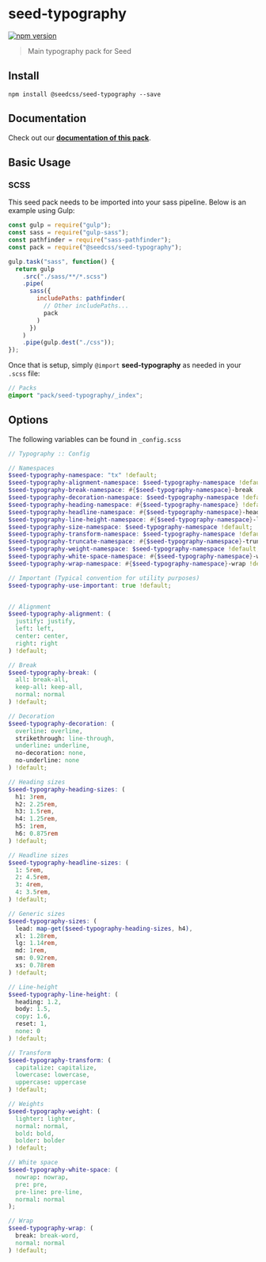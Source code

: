 # seed-typography

[![npm version](https://badge.fury.io/js/%40seedcss%2Fseed-typography.svg)](https://badge.fury.io/js/%40seedcss%2Fseed-typography)

> Main typography pack for Seed

## Install

```
npm install @seedcss/seed-typography --save
```

## Documentation

Check out our **[documentation of this pack](http://developer.helpscout.net/seed/packs/seed-typography/)**.

## Basic Usage

### SCSS

This seed pack needs to be imported into your sass pipeline. Below is an example using Gulp:

```javascript
const gulp = require("gulp");
const sass = require("gulp-sass");
const pathfinder = require("sass-pathfinder");
const pack = require("@seedcss/seed-typography");

gulp.task("sass", function() {
  return gulp
    .src("./sass/**/*.scss")
    .pipe(
      sass({
        includePaths: pathfinder(
          // Other includePaths...
          pack
        )
      })
    )
    .pipe(gulp.dest("./css"));
});
```

Once that is setup, simply `@import` **seed-typography** as needed in your `.scss` file:

```scss
// Packs
@import "pack/seed-typography/_index";
```



## Options

The following variables can be found in `_config.scss`

```scss
// Typography :: Config

// Namespaces
$seed-typography-namespace: "tx" !default;
$seed-typography-alignment-namespace: $seed-typography-namespace !default;
$seed-typography-break-namespace: #{$seed-typography-namespace}-break !default;
$seed-typography-decoration-namespace: $seed-typography-namespace !default;
$seed-typography-heading-namespace: #{$seed-typography-namespace} !default;
$seed-typography-headline-namespace: #{$seed-typography-namespace}-headline !default;
$seed-typography-line-height-namespace: #{$seed-typography-namespace}-lh !default;
$seed-typography-size-namespace: $seed-typography-namespace !default;
$seed-typography-transform-namespace: $seed-typography-namespace !default;
$seed-typography-truncate-namespace: #{$seed-typography-namespace}-truncate !default;
$seed-typography-weight-namespace: $seed-typography-namespace !default;
$seed-typography-white-space-namespace: #{$seed-typography-namespace}-ws !default;
$seed-typography-wrap-namespace: #{$seed-typography-namespace}-wrap !default;

// Important (Typical convention for utility purposes)
$seed-typography-use-important: true !default;


// Alignment
$seed-typography-alignment: (
  justify: justify,
  left: left,
  center: center,
  right: right
) !default;

// Break
$seed-typography-break: (
  all: break-all,
  keep-all: keep-all,
  normal: normal
) !default;

// Decoration
$seed-typography-decoration: (
  overline: overline,
  strikethrough: line-through,
  underline: underline,
  no-decoration: none,
  no-underline: none
) !default;

// Heading sizes
$seed-typography-heading-sizes: (
  h1: 3rem,
  h2: 2.25rem,
  h3: 1.5rem,
  h4: 1.25rem,
  h5: 1rem,
  h6: 0.875rem
) !default;

// Headline sizes
$seed-typography-headline-sizes: (
  1: 5rem,
  2: 4.5rem,
  3: 4rem,
  4: 3.5rem,
) !default;

// Generic sizes
$seed-typography-sizes: (
  lead: map-get($seed-typography-heading-sizes, h4),
  xl: 1.28rem,
  lg: 1.14rem,
  md: 1rem,
  sm: 0.92rem,
  xs: 0.78rem
) !default;

// Line-height
$seed-typography-line-height: (
  heading: 1.2,
  body: 1.5,
  copy: 1.6,
  reset: 1,
  none: 0
) !default;

// Transform
$seed-typography-transform: (
  capitalize: capitalize,
  lowercase: lowercase,
  uppercase: uppercase
) !default;

// Weights
$seed-typography-weight: (
  lighter: lighter,
  normal: normal,
  bold: bold,
  bolder: bolder
) !default;

// White space
$seed-typography-white-space: (
  nowrap: nowrap,
  pre: pre,
  pre-line: pre-line,
  normal: normal
);

// Wrap
$seed-typography-wrap: (
  break: break-word,
  normal: normal
) !default;

```